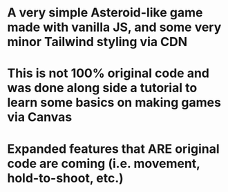 # A very simple Asteroid-like game made with vanilla JS, and some very minor Tailwind styling via CDN
# This is not 100% original code and was done along side a tutorial to learn some basics on making games via Canvas
# Expanded features that ARE original code are coming (i.e. movement, hold-to-shoot, etc.)

